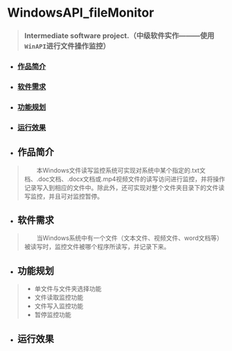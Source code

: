 # WindowsAPI_fileMonitor
> ### Intermediate software project.（中级软件实作———使用`WinAPI`进行文件操作监控）


* ### [作品简介](##作品简介)
* ### [软件需求](##软件需求)
* ### [功能规划](##功能规划)
* ### [运行效果](##运行效果)

* ## 作品简介
> &emsp;&emsp;本Windows文件读写监控系统可实现对系统中某个指定的.txt文档、.doc文档、.docx文档或.mp4视频文件的读写访问进行监控，并将操作记录写入到相应的文件中。除此外，还可实现对整个文件夹目录下的文件读写监控，并且可对监控暂停。

* ## 软件需求
> &emsp;&emsp;当Windows系统中有一个文件（文本文件、视频文件、word文档等）被读写时，监控文件被哪个程序所读写，并记录下来。
  
* ## 功能规划
> * 单文件与文件夹选择功能
> * 文件读取监控功能
> * 文件写入监控功能
> * 暂停监控功能

* ## 运行效果
  



